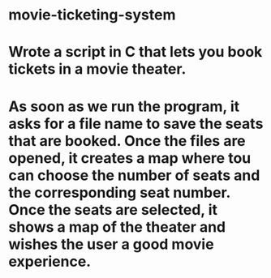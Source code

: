 # movie-ticketing-system
# Wrote a script in C that lets you book tickets in a movie theater. 
# As soon as we run the program, it asks for a file name to save the seats that are booked. Once the files are opened, it creates a map where tou can choose the number of seats and the corresponding seat number. Once the seats are selected, it shows a map of the theater and wishes the user a good movie experience. 
